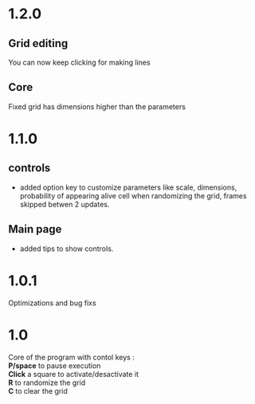 # 1.2.0

## Grid editing
You can now keep clicking for making lines 
## Core
Fixed grid has dimensions higher than the parameters


# 1.1.0

## controls
- added option key to customize parameters like scale, dimensions, probability of appearing alive cell when randomizing the grid, frames skipped betwen 2 updates.
## Main page
- added tips to show controls.




# 1.0.1
Optimizations and bug fixs

# 1.0
Core of the program with contol keys : \
**P/space** to pause execution\
**Click** a square to activate/desactivate it\
**R** to randomize the grid\
**C** to clear the grid
